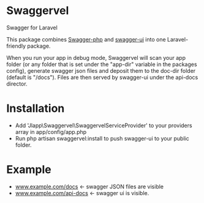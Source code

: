 Swaggervel
==========

Swagger for Laravel

This package combines <a href="https://github.com/zircote/swagger-php">Swagger-php</a> and <a href="https://github.com/wordnik/swagger-ui">swagger-ui</a> into one Laravel-friendly package.

When you run your app in debug mode, Swaggervel will scan your app folder (or any folder that is set under the "app-dir" variable in the packages config), generate swagger json files and deposit them to the doc-dir folder (default is "/docs"). Files are then served by swagger-ui under the api-docs director.

Installation
============

- Add 'Jlapp\Swaggervel\SwaggervelServiceProvider' to your providers array in app/config/app.php
- Run php artisan swaggervel:install to push swagger-ui to your public folder.

Example
=======
- www.example.com/docs  <- swagger JSON files are visible
- www.example.com/api-docs <- swagger ui is visible.
